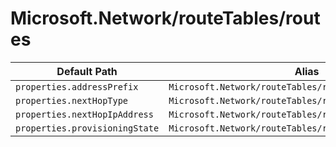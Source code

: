 # Microsoft.Network/routeTables/routes

| Default Path | Alias |
|---|---|
| `properties.addressPrefix` | `Microsoft.Network/routeTables/routes/addressPrefix` |
| `properties.nextHopType` | `Microsoft.Network/routeTables/routes/nextHopType` |
| `properties.nextHopIpAddress` | `Microsoft.Network/routeTables/routes/nextHopIpAddress` |
| `properties.provisioningState` | `Microsoft.Network/routeTables/routes/provisioningState` |

